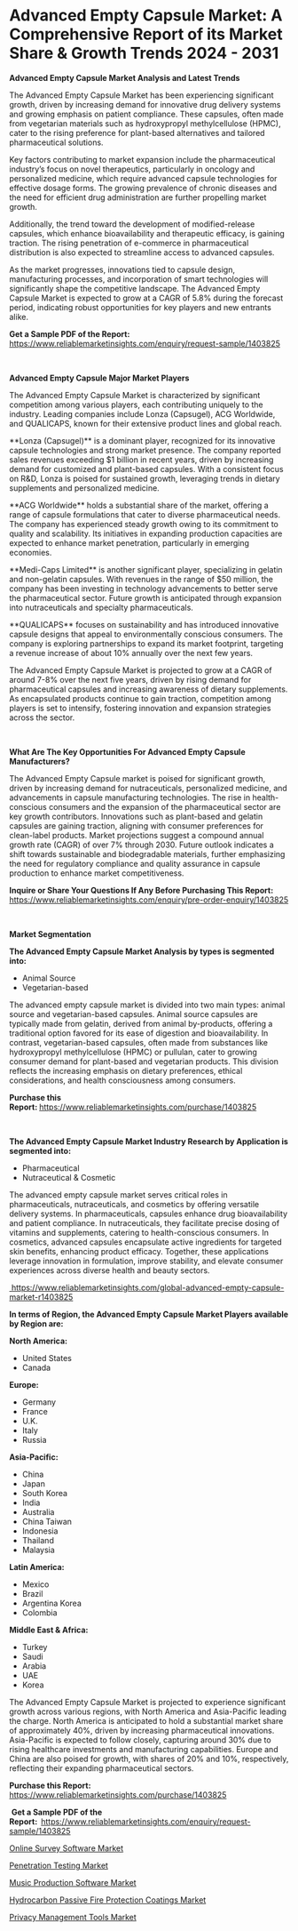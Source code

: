 <p><h1>Advanced Empty Capsule Market: A Comprehensive Report of its Market Share & Growth Trends 2024 - 2031</h1></p><p><strong>Advanced Empty Capsule Market Analysis and Latest Trends</strong></p>
<p><p>The Advanced Empty Capsule Market has been experiencing significant growth, driven by increasing demand for innovative drug delivery systems and growing emphasis on patient compliance. These capsules, often made from vegetarian materials such as hydroxypropyl methylcellulose (HPMC), cater to the rising preference for plant-based alternatives and tailored pharmaceutical solutions. </p><p>Key factors contributing to market expansion include the pharmaceutical industry’s focus on novel therapeutics, particularly in oncology and personalized medicine, which require advanced capsule technologies for effective dosage forms. The growing prevalence of chronic diseases and the need for efficient drug administration are further propelling market growth. </p><p>Additionally, the trend toward the development of modified-release capsules, which enhance bioavailability and therapeutic efficacy, is gaining traction. The rising penetration of e-commerce in pharmaceutical distribution is also expected to streamline access to advanced capsules.</p><p>As the market progresses, innovations tied to capsule design, manufacturing processes, and incorporation of smart technologies will significantly shape the competitive landscape. The Advanced Empty Capsule Market is expected to grow at a CAGR of 5.8% during the forecast period, indicating robust opportunities for key players and new entrants alike.</p></p>
<p><strong>Get a Sample PDF of the Report:&nbsp;</strong> <a href="https://www.reliablemarketinsights.com/enquiry/request-sample/1403825?utm_campaign=1393&utm_medium=2&utm_source=Github&utm_content=ia&utm_term=23102024&utm_id=advanced-empty-capsule">https://www.reliablemarketinsights.com/enquiry/request-sample/1403825</a></p>
<p>&nbsp;</p>
<p><strong>Advanced Empty Capsule Major Market Players</strong></p>
<p><p>The Advanced Empty Capsule Market is characterized by significant competition among various players, each contributing uniquely to the industry. Leading companies include Lonza (Capsugel), ACG Worldwide, and QUALICAPS, known for their extensive product lines and global reach.</p><p>**Lonza (Capsugel)** is a dominant player, recognized for its innovative capsule technologies and strong market presence. The company reported sales revenues exceeding $1 billion in recent years, driven by increasing demand for customized and plant-based capsules. With a consistent focus on R&D, Lonza is poised for sustained growth, leveraging trends in dietary supplements and personalized medicine.</p><p>**ACG Worldwide** holds a substantial share of the market, offering a range of capsule formulations that cater to diverse pharmaceutical needs. The company has experienced steady growth owing to its commitment to quality and scalability. Its initiatives in expanding production capacities are expected to enhance market penetration, particularly in emerging economies.</p><p>**Medi-Caps Limited** is another significant player, specializing in gelatin and non-gelatin capsules. With revenues in the range of $50 million, the company has been investing in technology advancements to better serve the pharmaceutical sector. Future growth is anticipated through expansion into nutraceuticals and specialty pharmaceuticals.</p><p>**QUALICAPS** focuses on sustainability and has introduced innovative capsule designs that appeal to environmentally conscious consumers. The company is exploring partnerships to expand its market footprint, targeting a revenue increase of about 10% annually over the next few years.</p><p>The Advanced Empty Capsule Market is projected to grow at a CAGR of around 7-8% over the next five years, driven by rising demand for pharmaceutical capsules and increasing awareness of dietary supplements. As encapsulated products continue to gain traction, competition among players is set to intensify, fostering innovation and expansion strategies across the sector.</p></p>
<p>&nbsp;</p>
<p><strong>What Are The Key Opportunities For Advanced Empty Capsule Manufacturers?</strong></p>
<p><p>The Advanced Empty Capsule market is poised for significant growth, driven by increasing demand for nutraceuticals, personalized medicine, and advancements in capsule manufacturing technologies. The rise in health-conscious consumers and the expansion of the pharmaceutical sector are key growth contributors. Innovations such as plant-based and gelatin capsules are gaining traction, aligning with consumer preferences for clean-label products. Market projections suggest a compound annual growth rate (CAGR) of over 7% through 2030. Future outlook indicates a shift towards sustainable and biodegradable materials, further emphasizing the need for regulatory compliance and quality assurance in capsule production to enhance market competitiveness.</p></p>
<p><strong>Inquire or Share Your Questions If Any Before Purchasing This Report:</strong> <a href="https://www.reliablemarketinsights.com/enquiry/pre-order-enquiry/1403825?utm_campaign=1393&utm_medium=2&utm_source=Github&utm_content=ia&utm_term=23102024&utm_id=advanced-empty-capsule">https://www.reliablemarketinsights.com/enquiry/pre-order-enquiry/1403825</a></p>
<p>&nbsp;</p>
<p><strong>Market Segmentation</strong></p>
<p><strong>The Advanced Empty Capsule Market Analysis by types is segmented into:</strong></p>
<p><ul><li>Animal Source</li><li>Vegetarian-based</li></ul></p>
<p><p>The advanced empty capsule market is divided into two main types: animal source and vegetarian-based capsules. Animal source capsules are typically made from gelatin, derived from animal by-products, offering a traditional option favored for its ease of digestion and bioavailability. In contrast, vegetarian-based capsules, often made from substances like hydroxypropyl methylcellulose (HPMC) or pullulan, cater to growing consumer demand for plant-based and vegetarian products. This division reflects the increasing emphasis on dietary preferences, ethical considerations, and health consciousness among consumers.</p></p>
<p><strong>Purchase this Report:&nbsp;</strong><a href="https://www.reliablemarketinsights.com/purchase/1403825?utm_campaign=1393&utm_medium=2&utm_source=Github&utm_content=ia&utm_term=23102024&utm_id=advanced-empty-capsule">https://www.reliablemarketinsights.com/purchase/1403825</a></p>
<p>&nbsp;</p>
<p><strong>The Advanced Empty Capsule Market Industry Research by Application is segmented into:</strong></p>
<p><ul><li>Pharmaceutical</li><li>Nutraceutical & Cosmetic</li></ul></p>
<p><p>The advanced empty capsule market serves critical roles in pharmaceuticals, nutraceuticals, and cosmetics by offering versatile delivery systems. In pharmaceuticals, capsules enhance drug bioavailability and patient compliance. In nutraceuticals, they facilitate precise dosing of vitamins and supplements, catering to health-conscious consumers. In cosmetics, advanced capsules encapsulate active ingredients for targeted skin benefits, enhancing product efficacy. Together, these applications leverage innovation in formulation, improve stability, and elevate consumer experiences across diverse health and beauty sectors.</p></p>
<p><a href="https://www.reliablemarketinsights.com/global-advanced-empty-capsule-market-r1403825?utm_campaign=1393&utm_medium=2&utm_source=Github&utm_content=ia&utm_term=23102024&utm_id=advanced-empty-capsule">&nbsp;https://www.reliablemarketinsights.com/global-advanced-empty-capsule-market-r1403825</a></p>
<p><strong>In terms of Region, the Advanced Empty Capsule Market Players available by Region are:</strong></p>
<p>
    <p> <strong> North America: </strong>
        <ul>
            <li>United States</li>
            <li>Canada</li>
        </ul>
        </p> 
    <p> <strong> Europe: </strong>
        <ul>
            <li>Germany</li>
            <li>France</li>
            <li>U.K.</li>
            <li>Italy</li>
            <li>Russia</li>
        </ul>
        </p> 
    <p> <strong> Asia-Pacific: </strong>
        <ul>
            <li>China</li>
            <li>Japan</li>
            <li>South Korea</li>
            <li>India</li>
            <li>Australia</li>
            <li>China Taiwan</li>
            <li>Indonesia</li>
            <li>Thailand</li>
            <li>Malaysia</li>
        </ul>
        </p> 
    <p> <strong> Latin America: </strong>
        <ul>
            <li>Mexico</li>
            <li>Brazil</li>
            <li>Argentina Korea</li>
            <li>Colombia</li>
        </ul>
        </p> 
    <p> <strong> Middle East & Africa: </strong>
        <ul>
            <li>Turkey</li>
            <li>Saudi</li>
            <li>Arabia</li>
            <li>UAE</li>
            <li>Korea</li>
        </ul>
    </p>
    </p>
<p><p>The Advanced Empty Capsule Market is projected to experience significant growth across various regions, with North America and Asia-Pacific leading the charge. North America is anticipated to hold a substantial market share of approximately 40%, driven by increasing pharmaceutical innovations. Asia-Pacific is expected to follow closely, capturing around 30% due to rising healthcare investments and manufacturing capabilities. Europe and China are also poised for growth, with shares of 20% and 10%, respectively, reflecting their expanding pharmaceutical sectors.</p></p>
<p><strong>Purchase this Report: </strong><a href="https://www.reliablemarketinsights.com/purchase/1403825?utm_campaign=1393&utm_medium=2&utm_source=Github&utm_content=ia&utm_term=23102024&utm_id=advanced-empty-capsule">https://www.reliablemarketinsights.com/purchase/1403825</a></p>
<p>&nbsp;<strong>Get a Sample PDF of the Report:&nbsp;&nbsp;</strong><a href="https://www.reliablemarketinsights.com/enquiry/request-sample/1403825?utm_campaign=1393&utm_medium=2&utm_source=Github&utm_content=ia&utm_term=23102024&utm_id=advanced-empty-capsule">https://www.reliablemarketinsights.com/enquiry/request-sample/1403825</a></p>
<p><strong></strong></p>
<p><p><a href="https://www.linkedin.com/pulse/future-innovation-global-online-survey-software-market-bab9c?utm_campaign=1393&utm_medium=2&utm_source=Github&utm_content=ia&utm_term=23102024&utm_id=advanced-empty-capsule">Online Survey Software Market</a></p><p><a href="https://www.linkedin.com/pulse/evaluating-penetration-testing-market-trends-growth-lrxec?utm_campaign=1393&utm_medium=2&utm_source=Github&utm_content=ia&utm_term=23102024&utm_id=advanced-empty-capsule">Penetration Testing Market</a></p><p><a href="https://www.linkedin.com/pulse/music-production-software-market-strategic-insights-lmfnc?utm_campaign=1393&utm_medium=2&utm_source=Github&utm_content=ia&utm_term=23102024&utm_id=advanced-empty-capsule">Music Production Software Market</a></p><p><a href="https://github.com/BellAuer/Market-Research-Report-List-1/blob/main/hydrocarbon-passive-fire-protection-coatings-market.md?utm_campaign=1393&utm_medium=2&utm_source=Github&utm_content=ia&utm_term=23102024&utm_id=advanced-empty-capsule">Hydrocarbon Passive Fire Protection Coatings Market</a></p><p><a href="https://www.linkedin.com/pulse/exploring-privacy-management-tools-market-dynamics-global-w9uzc?utm_campaign=1393&utm_medium=2&utm_source=Github&utm_content=ia&utm_term=23102024&utm_id=advanced-empty-capsule">Privacy Management Tools Market</a></p></p>